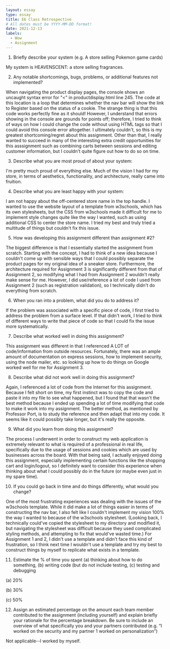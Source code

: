 ```yaml
---
layout: essay
type: essay
title: E6 Class Retrospective
# All dates must be YYYY-MM-DD format!
date: 2021-12-13
labels:
  - Wow
  - Assignment
---
```


1) Briefly describe your system (e.g. A store selling Pokemon game cards)

My system is HEAVENSCENT: a store selling fragrances.


2) Any notable shortcomings, bugs, problems, or additional features not implemented?

When navigating the product display pages, the console shows an uncaught syntax error for "<" in productdisplay.html line 245. The code at this location is a loop that determines whether the nav bar will show the link to Register based on the status of a cookie. The strange thing is that this code works perfectly fine as it should! However, I understand that errors showing in the console are grounds for points off; therefore, I tried to think of ways on how I could change the code without using HTML tags so that I could avoid this console error altogether. I ultimately couldn't, so this is my greatest shortcoming/regret about this assignment.
Other than that, I really wanted to succeed in many of the interesting extra credit opportunities for this asssignment such as combining carts between sessions and editing customer information, but I couldn't quite figure out how to do so on time.


3) Describe what you are most proud of about your system:

I'm pretty much proud of everything else. Much of the vision I had for my store, in terms of aesthetics, functionality, and architecture, really came into fruition. 


4) Describe what you are least happy with your system:

I am not happy about the off-centered store name in the top handle. I wanted to use the website layout of a template from w3schools, which has its own stylesheets, but the CSS from w3schools made it difficult for me to implement style changes quite like the way I wanted, such as using additional CSS to center the store name. I tried my best and truly tried a multitude of things but  couldn't fix this issue.


5) How was developing this assignment different than assignment #2?

The biggest difference is that I essentially started the assignment from scratch. Starting with the concept, I had to think of a new idea because I couldn't come up with sensible ways that I could possibly separate the product pages for my original idea of a sneaker store. Furthermore, the architecture required for Assignment 3 is significantly different from that of Assignment 2, so modifying what I had from Assignment 2 wouldn't really make sense for me. However, I did use/reference a lot of code I used from Assignment 2 (such as registration validation), so I technically didn't do everything from scratch.


6) When you ran into a problem, what did you do to address it?

If the problem was associated with a specific piece of code, I first tried to address the problem from a surface level. If that didn't work, I tried to think of different ways to write that piece of code so that I could fix the issue more systematically.


7) Describe what worked well in doing this assignment?

This assignment was different in that I referenced A LOT of code/information from outside resources. Fortunately, there was an ample amount of documentation on express sessions, how to implement security, using the node mailer, etc. so looking up how to do things on Google worked well for me for Assignment 3. 


8) Describe what did not work well in doing this assignment?

Again, I referenced a lot of code from the Internet for this assignment. Because I felt short on time, my first instinct was to copy the code and paste it into my file to see what happened, but I found that that wasn't the best method because I ended up spending a lot of time modifying that code to make it work into my assignment. The better method, as mentioned by Professor Port, is to study the reference and then adapt that into my code. It seems like it could possibly take longer, but it's really the opposite.


9) What did you learn from doing this assignment?

The process I underwent in order to construct my web application is extremely relevant to what is required of a professional in real life, specifically due to the usage of sessions and cookies which are used by businesses across the board. With that being said, I actually enjoyed doing this assignment, especially implementing certain functions like the shopping cart and login/logout, so I definitely want to consider this experience when thinking about what I could possibly do in the future (or maybe even just in my spare time).


10) If you could go back in time and do things differently, what would you change?

One of the most frustrating experiences was dealing with the issues of the w3schools template. While it did make a lot of things easier in terms of constructing the nav bar, I also felt like I couldn't implement my vision 100% the way I wanted to because of the w3schools stylesheet. (Looking back, I technically could've copied the stylesheet to my directory and modified it, but navigating the stylesheet was difficult because they used complicated styling methods, and attempting to fix that would've wasted time.) For Assignment 1 and 2, I didn't use a template and didn't face this kind of frustration, so I think next time I wouldn't use a template and try my best to construct things by myself to replicate what exists in a template.


11) Estimate the % of time you spent (a) thinking about how to do something, (b) writing code (but do not include testing, (c) testing and debugging

(a) 20%

(b) 30%

(c) 50%


12) Assign an estimated percentage on the amount each team member contributed to the assignment (including yourself) and explain briefly your rationale for the percentage breakdown. Be sure to include an overview of what specifically you and your partners contributed (e.g. “I worked on the security and my partner 1 worked on personalization”)

Not applicable--I worked by myself.